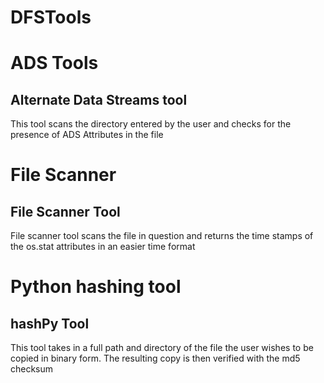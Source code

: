 # DFSTools

# ADS Tools

## Alternate Data Streams tool

This tool scans the directory entered by the user and checks for the presence of ADS Attributes in the file


# File Scanner

## File Scanner Tool

File scanner tool scans the file in question and returns the time stamps of the os.stat attributes in an easier time format


# Python hashing tool 

## hashPy Tool

This tool takes in a full path and directory of the file the user wishes to be copied in binary form. The resulting copy is then verified with the md5 checksum 
